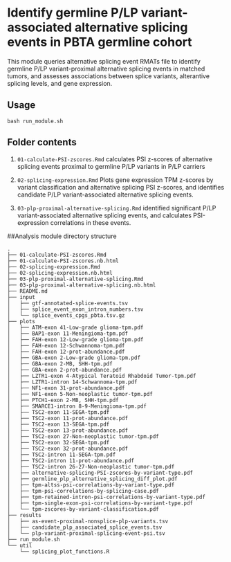 # Identify germline P/LP variant-associated alternative splicing events in PBTA germline cohort

This module queries alternative splicing event RMATs file to identify germline P/LP variant-proximal alternative splicing events in matched tumors, and assesses associations between splice variants, alterantive splicing levels, and gene expression.

## Usage

`bash run_module.sh`

## Folder contents

1. `01-calculate-PSI-zscores.Rmd` calculates PSI z-scores of alternative splicing events proximal to germline P/LP variants in P/LP carriers

2. `02-splicing-expression.Rmd` Plots gene expression TPM z-scores by variant classification and alternative splicing PSI z-scores, and identifies candidate P/LP variant-associated alternative splicing events. 

3. `03-plp-proximal-alternative-splicing.Rmd` identified significant P/LP variant-associated alternative splicing events, and calculates PSI-expression correlations in these events. 

##Analysis module directory structure

```
.
├── 01-calculate-PSI-zscores.Rmd
├── 01-calculate-PSI-zscores.nb.html
├── 02-splicing-expression.Rmd
├── 02-splicing-expression.nb.html
├── 03-plp-proximal-alternative-splicing.Rmd
├── 03-plp-proximal-alternative-splicing.nb.html
├── README.md
├── input
│   ├── gtf-annotated-splice-events.tsv
│   ├── splice_event_exon_intron_numbers.tsv
│   └── splice_events_cpgs_pbta.tsv.gz
├── plots
│   ├── ATM-exon 41-Low-grade glioma-tpm.pdf
│   ├── BAP1-exon 11-Meningioma-tpm.pdf
│   ├── FAH-exon 12-Low-grade glioma-tpm.pdf
│   ├── FAH-exon 12-Schwannoma-tpm.pdf
│   ├── FAH-exon 12-prot-abundance.pdf
│   ├── GBA-exon 2-Low-grade glioma-tpm.pdf
│   ├── GBA-exon 2-MB, SHH-tpm.pdf
│   ├── GBA-exon 2-prot-abundance.pdf
│   ├── LZTR1-exon 4-Atypical Teratoid Rhabdoid Tumor-tpm.pdf
│   ├── LZTR1-intron 14-Schwannoma-tpm.pdf
│   ├── NF1-exon 31-prot-abundance.pdf
│   ├── NF1-exon 5-Non-neoplastic tumor-tpm.pdf
│   ├── PTCH1-exon 2-MB, SHH-tpm.pdf
│   ├── SMARCE1-intron 8-9-Meningioma-tpm.pdf
│   ├── TSC2-exon 11-SEGA-tpm.pdf
│   ├── TSC2-exon 11-prot-abundance.pdf
│   ├── TSC2-exon 13-SEGA-tpm.pdf
│   ├── TSC2-exon 13-prot-abundance.pdf
│   ├── TSC2-exon 27-Non-neoplastic tumor-tpm.pdf
│   ├── TSC2-exon 32-SEGA-tpm.pdf
│   ├── TSC2-exon 32-prot-abundance.pdf
│   ├── TSC2-intron 11-SEGA-tpm.pdf
│   ├── TSC2-intron 11-prot-abundance.pdf
│   ├── TSC2-intron 26-27-Non-neoplastic tumor-tpm.pdf
│   ├── alternative-splicing-PSI-zscores-by-variant-type.pdf
│   ├── germline_plp_alternative_splicing_diff_plot.pdf
│   ├── tpm-altss-psi-correlations-by-variant-type.pdf
│   ├── tpm-psi-correlations-by-splicing-case.pdf
│   ├── tpm-retained-intron-psi-correlations-by-variant-type.pdf
│   ├── tpm-single-exon-psi-correlations-by-variant-type.pdf
│   └── tpm-zscores-by-variant-classification.pdf
├── results
│   ├── as-event-proximal-nonsplice-plp-variants.tsv
│   ├── candidate_plp_associated_splice_events.tsv
│   └── plp-variant-proximal-splicing-event-psi.tsv
├── run_module.sh
└── util
    └── splicing_plot_functions.R
```
